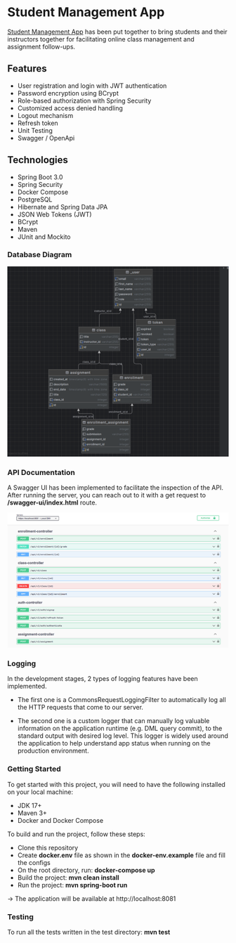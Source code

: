 # Student Management App

[Student Management App](https://github.com/cico643/spring-student-management-app) has been put together to bring students and their instructors together for facilitating online class management and assignment follow-ups.

## Features
* User registration and login with JWT authentication
* Password encryption using BCrypt
* Role-based authorization with Spring Security
* Customized access denied handling
* Logout mechanism
* Refresh token
* Unit Testing
* Swagger / OpenApi

## Technologies
* Spring Boot 3.0
* Spring Security
* Docker Compose
* PostgreSQL
* Hibernate and Spring Data JPA
* JSON Web Tokens (JWT)
* BCrypt
* Maven
* JUnit and Mockito

### Database Diagram

<p align="center">
    <img src="photos/database-diagram.png" />
</p>

### API Documentation

A Swagger UI has been implemented to facilitate the inspection of the API. After running the server, you can reach out to it with a get request to **/swagger-ui/index.html** route.

<p align="center">
    <img src="photos/swagger.png" />
</p>

### Logging

In the development stages, 2 types of logging features have been implemented.

- The first one is a CommonsRequestLoggingFilter to automatically log all the HTTP requests that come to our server.

- The second one is a custom logger that can manually log valuable information on the application runtime (e.g. DML query commit), to the standard output with desired log level. This logger is widely used around the application to help understand app status when running on the production environment.

### Getting Started
To get started with this project, you will need to have the following installed on your local machine:

* JDK 17+
* Maven 3+
* Docker and Docker Compose

To build and run the project, follow these steps:

* Clone this repository
* Create **docker.env** file as shown in the **docker-env.example** file and fill the configs
* On the root directory, run: **docker-compose up**
* Build the project: **mvn clean install**
* Run the project: **mvn spring-boot run**

-> The application will be available at http://localhost:8081

### Testing

To run all the tests written in the test directory: **mvn test**
